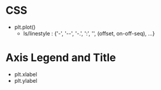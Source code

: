#




# CSS
- plt.plot()
  - ls/linestyle : 	{'-', '--', '-.', ':', '', (offset, on-off-seq), ...}


# Axis Legend and Title
- plt.xlabel
- plt.ylabel